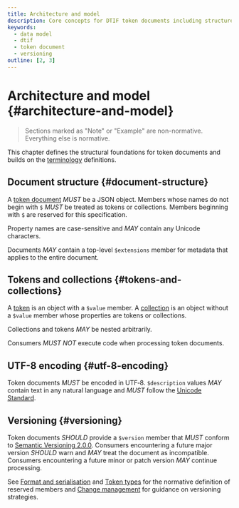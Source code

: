 ```yaml
---
title: Architecture and model
description: Core concepts for DTIF token documents including structure, encoding, and versioning.
keywords:
  - data model
  - dtif
  - token document
  - versioning
outline: [2, 3]
---
```


# Architecture and model {#architecture-and-model}

> Sections marked as "Note" or "Example" are non-normative. Everything else is normative.

This chapter defines the structural foundations for token documents and builds on the [terminology](./terminology.md#terminology) definitions.

## Document structure {#document-structure}

A [token document](./terminology.md#token-document) _MUST_ be a JSON object. Members whose names do
not begin with `$` _MUST_ be treated as tokens or
collections. Members beginning with `$` are reserved for this specification.

Property names are case-sensitive and _MAY_ contain any Unicode
characters.

Documents _MAY_ contain a top-level `$extensions` member
for metadata that applies to the entire document.

## Tokens and collections {#tokens-and-collections}

A [token](./terminology.md#token) is an object with a `$value` member. A [collection](./terminology.md#collection) is an object without
a `$value` member whose properties are tokens or collections.

Collections and tokens _MAY_ be nested arbitrarily.

Consumers _MUST NOT_ execute code when processing token documents.

## UTF-8 encoding {#utf-8-encoding}

Token documents _MUST_ be encoded in UTF‑8.
`$description` values _MAY_ contain text in any natural
language and _MUST_ follow the [Unicode Standard](https://unicode.org/versions/latest/).

## Versioning {#versioning}

Token documents _SHOULD_ provide a `$version` member that
_MUST_ conform to
[Semantic Versioning 2.0.0](https://semver.org/). Consumers encountering a
future major version _SHOULD_ warn and _MAY_
treat the document as incompatible. Consumers encountering a future
minor or patch version _MAY_ continue processing.

See [Format and serialisation](./format-serialisation.md#format-and-serialisation) and [Token types](./token-types.md#value) for the normative definition of reserved members and [Change management](./changes.md#change-management) for guidance on versioning strategies.
